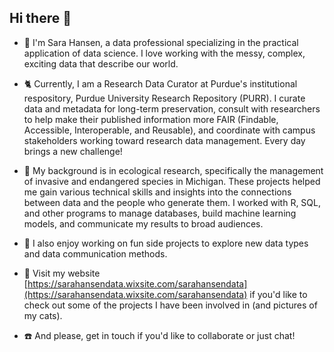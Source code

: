 ## Hi there 👋

* 🌟  I'm Sara Hansen, a data professional specializing in the practical application of data science. I love working with the messy, complex, exciting data that describe our world. 

* :cat2:  Currently, I am a Research Data Curator at Purdue's institutional respository, Purdue University Research Repository (PURR). I curate data and metadata for long-term preservation, consult with researchers to help make their published information more FAIR (Findable, Accessible, Interoperable, and Reusable), and coordinate with campus stakeholders working toward research data management. Every day brings a new challenge!

* :deciduous_tree:  My background is in ecological research, specifically the management of invasive and endangered species in Michigan. These projects helped me gain various technical skills and insights into the connections between data and the people who generate them. I worked with R, SQL, and other programs to manage databases, build machine learning models, and communicate my results to broad audiences.

* 💚  I also enjoy working on fun side projects to explore new data types and data communication methods.

* 💁  Visit my website [https://sarahansendata.wixsite.com/sarahansendata](https://sarahansendata.wixsite.com/sarahansendata) if you'd like to check out some of the projects I have been involved in (and pictures of my cats). 

* :telephone:  And please, get in touch if you'd like to collaborate or just chat!


